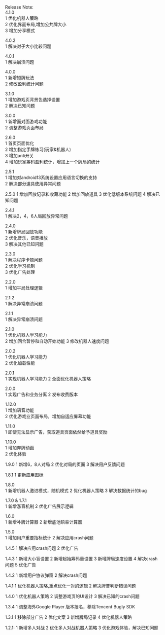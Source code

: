 Release Note:  
4.1.0  
1 优化机器人策略  
2 优化界面布局,增加公共牌大小  
3 增加分享模式  
  
4.0.2  
1 解决对子大小比较问题  
  
4.0.1  
1 解决崩溃问题  
   
4.0.0  
1 新增短牌玩法  
2 修改盈利统计问题  
  
3.1.0  
1 增加游戏页背景色选择设置  
2 解决已知问题  
  
3.0.0  
1 新增面对面游戏功能  
2 调整游戏页面布局  
     
2.6.0  
1 首页页面优化  
2 增加指定手牌练习(玩家&机器人)  
3 增加anti开关  
4 增加玩家筹码盈利统计，增加上一个牌局的统计  
  
2.5.1  
1 增加对android13系统设置应用语言切换的支持  
2 解决部分道具使用异常问题  

2.5.0
1 增加回放记录和收藏功能
2 增加回放道具
3 优化低版本系统问题
4 解决已知问题

2.4.1  
1 解决2，4，6人局回放异常问题

2.4.0  
1 新增牌局回放功能  
2 优化音乐，语音播放  
3 解决其他已知问题
  
2.3.0  
1 解决程序卡顿问题  
2 优化学习机制  
3 优化广告处理  
  
2.2.0  
1 增加平局处理逻辑      

2.1.2  
1 解决异常崩溃问题      

2.1.1  
1 解决异常崩溃问题  

2.1.0  
1 优化机器人学习能力  
2 增加回合暂停和自动开始功能
3 修改机器人速度问题     

2.0.2  
1 优化机器人学习能力  
2 优化加载性能  

2.0.1  
1 实现机器人学习能力
2 全面优化机器人策略


2.0.0  
1 实现广告和业务分离
2 发布收费版本  

1.12.0     
1 增加语音功能  
2 优化游戏业页面布局，增加自适应屏幕功能  


1.11.0   
1 即使无法显示广告，获取道具页面依然给予道具奖励      
  
1.10.0   
1 增加弃牌动画  
2 优化体验

1.9.0
1 新增6，8人对局
2 优化对局的页面
3 解决用户反馈问题

1.8.1
1 更新应用图标

1.8.0  
1 新增机器人激进模式，随机模式
2 优化机器人策略
3 解决数据统计的bug

1.7.0 & 1.7.1  
1 新增涨盲机制
2 优化广告展示逻辑

1.6.0  
1 新增补牌计算器
2 新增底池赔率计算器

1.5.0  
1 增加用户重要指标统计
2 解决应用crash问题

1.4.5
1 解决应用crash问题
2 优化广告

1.4.3 
1 新增大小盲设置
2 新增起始筹码量设置
3 新增牌局速度设置
4 解决crash问题
5 优化广告

1.4.2 
1 新增用户协议弹窗
2 解决crash问题 

1.4.1
1 优化机器人策略,重点优化一对的逻辑
2 解决牌普判断错误问题

1.4.0
1 优化机器人策略
2 调整游戏页的UI设计
3 解决已知的crash问题

1.3.4
1 调整海外Google Player 版本报名，移除Tencent Bugly SDK

1.3.1
1 移除部分广告
2 优化文案
3 新增牌局记录
4 优化机器人策略

1.2.1:
1 新增多人对战
2 优化多人对战机器人策略
3 优化游戏体验，解决已知问题
 
 
  